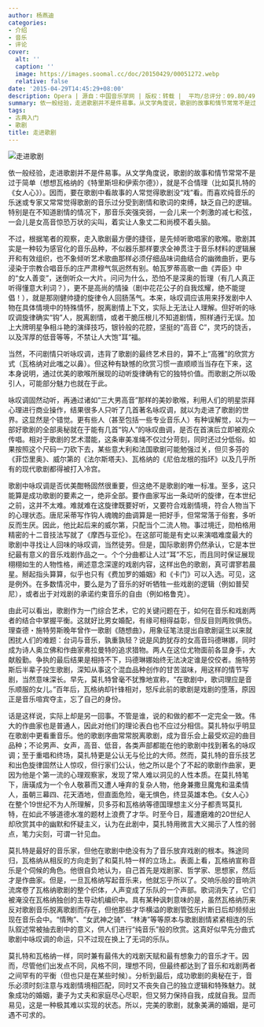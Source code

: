 ```yaml
---
author: 杨燕迪
categories:
- 介绍
- 音乐
- 评论
cover:
  alt: ''
  caption: ''
  image: https://images.soomal.cc/doc/20150429/00051272.webp
  relative: false
date: '2015-04-29T14:45:29+08:00'
description: Opera | 源自：中国音乐学网 | 版权：转载 |  平均/总评分：09.80/49
summary: 依一般经验，走进歌剧并不是件易事。从文学角度说，歌剧的故事和情节常常不是过于简单（想想瓦格纳的《特里斯坦和伊索尔德》），就是不合情理（比如莫扎特的《女人心》）。因而，要在歌剧中看故事的人常觉得歌剧没“戏”看。而喜欢纯音乐的乐迷或专家又常常觉得歌剧的音乐过分受到剧情和歌词的束缚，缺乏自己的逻辑……
tags:
- 古典入门
- 歌剧
title: 走进歌剧
---
```


![走进歌剧](https://images.soomal.cc/doc/20150429/00051272.webp)





依一般经验，走进歌剧并不是件易事。从文学角度说，歌剧的故事和情节常常不是过于简单（想想瓦格纳的《特里斯坦和伊索尔德》），就是不合情理（比如莫扎特的《女人心》）。因而，要在歌剧中看故事的人常觉得歌剧没“戏”看。而喜欢纯音乐的乐迷或专家又常常觉得歌剧的音乐过分受到剧情和歌词的束缚，缺乏自己的逻辑。特别是在不知道剧情的情况下，那音乐突强突弱，一会儿来一个刺激的减七和弦，一会儿是女高音惊恐万状的尖叫，着实让人象丈二和尚模不着头脑。

不过，根据笔者的观察，走入歌剧最方便的捷径，是先倾听歌唱家的歌喉。歌剧其实是一种较为感官化的音乐品种，不似器乐那样要求全神贯注于音乐材料的逻辑展开和有效组织，也不象倾听艺术歌曲那样必须仔细品味词曲结合的幽微曲折，更与浸染于宗教合唱音乐的庄严肃穆气氛迥然有别。帕瓦罗蒂高歌一曲《弄臣》中的“女人善变”，迷倒听众一大片。问问为什么，恐怕不是深奥的哲理（有几人真正听得懂意大利词？），更不是高尚的情操（剧中花花公子的自我炫耀，绝不能提倡！），就是那刚健帅捷的旋律令人回肠荡气。本来，咏叹调应该用来抒发剧中人物在具体情境中的特殊情怀，脱离剧情上下文，实际上无法让人理解。但好听的咏叹调旋律确实“钩”人，脱离剧情，或者干脆压根儿不知道剧情，照样通行无误。加上大牌明星争相斗艳的演绎技巧，银铃般的花腔，坚挺的“高音 C”，灵巧的饶舌，以及浑厚的低音等等，不禁让人大饱”耳“福。

当然，不问剧情只听咏叹调，违背了歌剧的最终艺术目的，算不上“高雅”的欣赏方式（瓦格纳对此嗤之以鼻）。但这种有缺憾的欣赏习惯一直顺顺当当存在下来，这本身说明，通过优美的歌喉所展现的动听旋律确有它的独特价值。而歌剧之所以吸引人，可能部分魅力也就在于此。

咏叹调固然动听，再通过诸如“三大男高音”那样的美妙歌喉，利用人们的明星崇拜心理进行商业操作，结果很多人只听了几首著名咏叹调，就以为走进了歌剧的世界。这显然是个错觉。更有些人（甚至包括一些专业音乐人）有种误解觉，以为一部好歌剧的全部奥秘就在于能有几首“钩人”的咏叹曲调，是否在首演后立即被观众传唱。相对于歌剧的艺术潜能，这条审美准绳不仅过分苛刻，同时还过分低俗。如果按照这个尺码一刀砍下去，某些意大利和法国歌剧可能勉强过关，但贝多芬的《菲岱里奥》、威尔第的《法尔斯塔夫》、瓦格纳的《尼伯龙根的指环》以及几乎所有的现代歌剧都得被打入冷宫。

歌剧中咏叹调是否优美酣畅固然很重要，但这绝不是歌剧的唯一标准。至多，这只能算是成功歌剧的要素之一，绝非全部。要作曲家写出一条动听的旋律，在本世纪之前，这并不太难。难就难在这旋律既要好听，又要符合戏剧情境，符合人物当下的心理状态。唐尼采蒂写作钩人魂魄的曲调算是一把好手，但常常落于俗套，多听反而生厌。因此，他比起后来的威尔第，只配当个二流人物。事过境迁，勋柏格用精密的十二音技法写就了《摩西与亚伦》。在这部可能是有史以来演唱难度最大的歌剧中寻找让人回味的咏叹调，当然徒劳。但是，国际歌剧界仍然承认，它是本世纪最有意义的音乐戏剧作品之一。个个分曲都让人过“耳”不忘，而且同时保证展现栩栩如生的人物性格，阐述意念深邃的戏剧内容，这样出色的歌剧，真可谓寥若晨星。掰起指头算算，似乎也只有《费加罗的婚姻》和《卡门》可以入选。可见，这是例外。在多数情况中，要么是为了音乐的好听牺牲一些戏剧的逻辑（例如普契尼），或者出于对戏剧的承诺约束音乐的自由（例如格鲁克）。

由此可以看出，歌剧作为一门综合艺术，它的关键问题在于，如何在音乐和戏剧两者的结合中掌握平衡。这就好比男女婚配，有缘可相得益彰，但反目则两败俱伤。理查德・施特劳斯晚年曾作一歌剧《随想曲》，用象征笔法提出自歌剧诞生以来就困扰人们的难题：台词与音乐，孰重孰轻？说是风韵犹存的女高音玛德琳娜，同时成为诗人奥立佛和作曲家弗拉曼特的追求猎物。两人在这位尤物面前各显身手，大献殷勤。争执的最后结果是相持不下，玛德琳娜始终无法决定谁是佼佼者。施特劳斯后半辈子投生歌剧，深知从事这个混血品种创作的甘苦滋味，用这样的情节写剧，当然意味深长。早先，莫扎特曾毫不犹豫地宣称，“在歌剧中，歌词理应是音乐顺服的女儿。”百年后，瓦格纳却针锋相对，怒斥此前的歌剧是戏剧的堕落，原因正是音乐喧宾夺主，忘了自己的身份。

话是这样说，实际上却是另一回事。不管是谁，说的和做的都不一定完全一致。伟大的作曲家也是普通人，因此对他们的理论表白也不应过分相信。莫扎特似乎明显在歌剧中更看重音乐。他的歌剧序曲常常脱离歌剧，成为音乐会上最受欢迎的曲目品种；不论男声、女声，高音、低音，各类声部都能在他的歌剧中找到著名的咏叹调；至于重唱和终场，莫扎特更是公认无与伦比的大师。然而，莫扎特的音乐技艺和出色旋律固然让人惊叹，但行家们公认，他之所以是个了不起的歌剧作曲家，更因为他是个第一流的心理观察家，发现了常人难以洞见的人性本质。在莫扎特笔下，唐璜成为一个令人敬慕而又遭人唾弃的复杂人物，他身兼撒旦魔鬼和温柔情人，虽朝三幕四、花天酒地，但直面危险，毫无惧色，终显英雄本色。《女人心》在整个19世纪不为人所理解，贝多芬和瓦格纳等德国理想主义分子都责骂莫扎特，在如此不够道德水准的题材上浪费了才华。时至今日，履遭磨难的20世纪人却欣赏其中的幽默和怀疑主义，认为在此剧中，莫扎特用微言大义揭示了人性的弱点，笔力尖刻，可谓一针见血。

莫扎特是最好的音乐家，但他在歌剧中绝没有为了音乐放弃戏剧的根本。殊途同归，瓦格纳从相反的方向走到了和莫扎特一样的立场上。表面上看，瓦格纳宣称音乐是个伺候的角色。他很自负地认为，自己首先是戏剧家、哲学家、思想家，然后才是作曲家。但是，一旦瓦格纳写起音乐来，他就忘乎所以了。交响乐般的音响洪流席卷了瓦格纳歌剧的整个织体，人声变成了乐队的一个声部。歌词消失了，它们被淹没在瓦格纳独创的主导动机编织中。具有某种讽刺意味的是，虽然瓦格纳历来反对歌剧音乐脱离歌剧而存在，但他那些才华横溢的歌剧管弦乐片断日后却频频出现在音乐会中。“情殉”、“女武神之骑”、“林涛”等等原本与歌剧剧情紧紧相连的乐队叙述常被抽去剧中的意义，供人们进行“纯音乐”般的欣赏。这真好似早先分曲式歌剧中咏叹调的命运，只不过现在换上了无词的乐队。

莫扎特和瓦格纳一样，同时兼有最伟大的戏剧天赋和最有想象力的音乐才干。因而，尽管他们出发点不同，风格不同，理想不同，但最终都达到了音乐和戏剧两者之间罕有的平衡（但也只是在某些时候）。分析到最后，成功歌剧的奥秘在于，音乐必须时刻注意与戏剧情境相匹配，同时又不丧失自己的独立逻辑和特殊魅力。就象成功的婚姻，妻子为丈夫和家庭尽心尽职，但又努力保持自我，成就自我。显而易见，这是一种极其难以实现的状态。所以，完美的歌剧，就象美满的婚姻，是可遇不可求的。